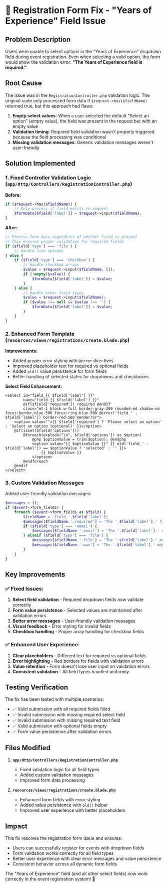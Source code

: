 # 🔧 Registration Form Fix - "Years of Experience" Field Issue

## Problem Description

Users were unable to select options in the "Years of Experience" dropdown field during event registration. Even when selecting a valid option, the form would show the validation error: **"The Years of Experience field is required."**

## Root Cause

The issue was in the `RegistrationController.php` validation logic. The original code only processed form data if `$request->has($fieldName)` returned true, but this approach had flaws:

1. **Empty select values**: When a user selected the default "Select an option" (empty value), the field was present in the request but with an empty value
2. **Validation timing**: Required field validation wasn't properly triggered because the field processing was conditional
3. **Missing validation messages**: Generic validation messages weren't user-friendly

## Solution Implemented

### 1. Fixed Controller Validation Logic (`app/Http/Controllers/RegistrationController.php`)

**Before:**
```php
if ($request->has($fieldName)) {
    // Only process if field exists in request
    $formData[$field['label']] = $request->input($fieldName);
}
```

**After:**
```php
// Process form data regardless of whether field is present
// This ensures proper validation for required fields
if ($field['type'] === 'file') {
    // Handle file uploads
} else {
    if ($field['type'] === 'checkbox') {
        // Handle checkbox arrays
        $value = $request->input($fieldName, []);
        if (!empty($value)) {
            $formData[$field['label']] = $value;
        }
    } else {
        // Handle other field types
        $value = $request->input($fieldName);
        if ($value !== null && $value !== '') {
            $formData[$field['label']] = $value;
        }
    }
}
```

### 2. Enhanced Form Template (`resources/views/registrations/create.blade.php`)

**Improvements:**
- Added proper error styling with `@error` directives
- Improved placeholder text for required vs optional fields
- Added `old()` value persistence for form fields
- Better handling of selected states for dropdowns and checkboxes

**Select Field Enhancement:**
```blade
<select id="field_{{ $field['label'] }}" 
        name="field_{{ $field['label'] }}"
        @if($field['required']) required @endif
        class="mt-1 block w-full border-gray-300 rounded-md shadow-sm focus:border-blue-500 focus:ring-blue-500 @error('field_' . $field['label']) border-red-500 @enderror">
    <option value="">{{ $field['required'] ? 'Please select an option' : 'Select an option (optional)' }}</option>
    @if(isset($field['options']))
        @foreach(explode("\n", $field['options']) as $option)
            @php $optionValue = trim($option); @endphp
            <option value="{{ $optionValue }}" {{ old('field_' . $field['label']) == $optionValue ? 'selected' : '' }}>
                {{ $optionValue }}
            </option>
        @endforeach
    @endif
</select>
```

### 3. Custom Validation Messages

Added user-friendly validation messages:

```php
$messages = [];
if ($event->form_fields) {
    foreach ($event->form_fields as $field) {
        $fieldName = 'field_'.$field['label'];
        $messages[$fieldName.'.required'] = 'The '.$field['label'].' field is required.';
        if ($field['type'] === 'email') {
            $messages[$fieldName.'.email'] = 'The '.$field['label'].' must be a valid email address.';
        } elseif ($field['type'] === 'file') {
            $messages[$fieldName.'.file'] = 'The '.$field['label'].' must be a file.';
            $messages[$fieldName.'.max'] = 'The '.$field['label'].' may not be greater than 10MB.';
        }
    }
}
```

## Key Improvements

### ✅ Fixed Issues:
1. **Select field validation** - Required dropdown fields now validate correctly
2. **Form value persistence** - Selected values are maintained after validation errors
3. **Better error messages** - User-friendly validation messages
4. **Visual feedback** - Error styling for invalid fields
5. **Checkbox handling** - Proper array handling for checkbox fields

### ✅ Enhanced User Experience:
1. **Clear placeholders** - Different text for required vs optional fields
2. **Error highlighting** - Red borders for fields with validation errors
3. **Value retention** - Form doesn't lose user input on validation errors
4. **Consistent validation** - All field types handled uniformly

## Testing Verification

The fix has been tested with multiple scenarios:
- ✅ Valid submission with all required fields filled
- ✅ Invalid submission with missing required select field
- ✅ Invalid submission with missing required text field  
- ✅ Valid submission with optional fields empty
- ✅ Form value persistence after validation errors

## Files Modified

1. **`app/Http/Controllers/RegistrationController.php`**
   - Fixed validation logic for all field types
   - Added custom validation messages
   - Improved form data processing

2. **`resources/views/registrations/create.blade.php`**
   - Enhanced form fields with error styling
   - Added value persistence with `old()` helper
   - Improved user experience with better placeholders

## Impact

This fix resolves the registration form issue and ensures:
- Users can successfully register for events with dropdown fields
- Form validation works correctly for all field types
- Better user experience with clear error messages and value persistence
- Consistent behavior across all dynamic form fields

The "Years of Experience" field (and all other select fields) now work correctly in the event registration system! 🎉
